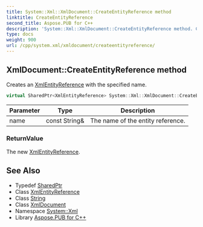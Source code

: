```yaml
---
title: System::Xml::XmlDocument::CreateEntityReference method
linktitle: CreateEntityReference
second_title: Aspose.PUB for C++
description: 'System::Xml::XmlDocument::CreateEntityReference method. Creates an XmlEntityReference with the specified name in C++.'
type: docs
weight: 900
url: /cpp/system.xml/xmldocument/createentityreference/
---
```

## XmlDocument::CreateEntityReference method


Creates an [XmlEntityReference](../../xmlentityreference/) with the specified name.

```cpp
virtual SharedPtr<XmlEntityReference> System::Xml::XmlDocument::CreateEntityReference(const String &name)
```


| Parameter | Type | Description |
| --- | --- | --- |
| name | const String\& | The name of the entity reference. |

### ReturnValue

The new [XmlEntityReference](../../xmlentityreference/).

## See Also

* Typedef [SharedPtr](../../../system/sharedptr/)
* Class [XmlEntityReference](../../xmlentityreference/)
* Class [String](../../../system/string/)
* Class [XmlDocument](../)
* Namespace [System::Xml](../../)
* Library [Aspose.PUB for C++](../../../)
